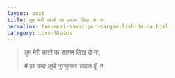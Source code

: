 ```yaml
---
layout: post
title: तुम मेरी सांसों पर सरगम लिख दो ना
permalink: tum-meri-sanso-par-sargam-likh-do-na.html
category: Love-Status
---
```

> तुम मेरी सांसों पर सरगम लिख दो ना, 
> 
> मैं हर लम्हा तुम्हें गुनगुनाना चाहता हूँ..!!
